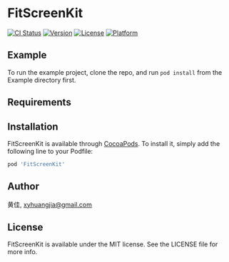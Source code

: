 # FitScreenKit

[![CI Status](http://img.shields.io/travis/黄佳/FitScreenKit.svg?style=flat)](https://travis-ci.org/黄佳/FitScreenKit)
[![Version](https://img.shields.io/cocoapods/v/FitScreenKit.svg?style=flat)](http://cocoapods.org/pods/FitScreenKit)
[![License](https://img.shields.io/cocoapods/l/FitScreenKit.svg?style=flat)](http://cocoapods.org/pods/FitScreenKit)
[![Platform](https://img.shields.io/cocoapods/p/FitScreenKit.svg?style=flat)](http://cocoapods.org/pods/FitScreenKit)

## Example

To run the example project, clone the repo, and run `pod install` from the Example directory first.

## Requirements

## Installation

FitScreenKit is available through [CocoaPods](http://cocoapods.org). To install
it, simply add the following line to your Podfile:

```ruby
pod 'FitScreenKit'
```

## Author

黄佳, xyhuangjia@gmail.com

## License

FitScreenKit is available under the MIT license. See the LICENSE file for more info.
